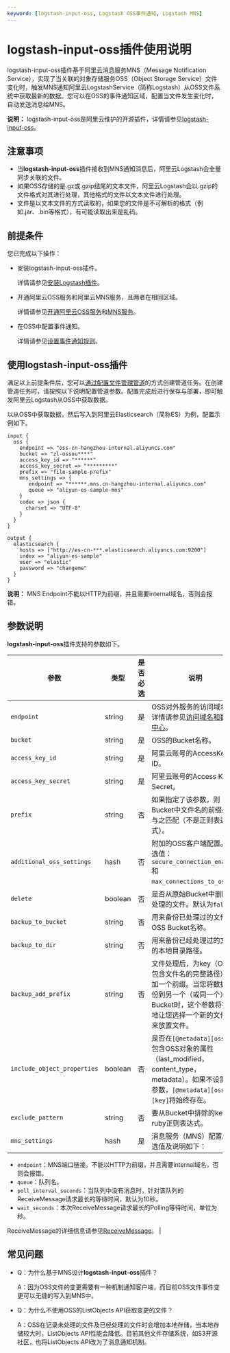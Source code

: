 ```yaml
---
keyword: [logstash-input-oss, Logstash OSS事件通知, Logstash MNS]
---
```


# logstash-input-oss插件使用说明

logstash-input-oss插件基于阿里云消息服务MNS（Message Notification Service），实现了当关联的对象存储服务OSS（Object Storage Service）文件变化时，触发MNS通知阿里云LogstashService（简称Logstash）从OSS文件系统中获取最新的数据。您可以在OSS的事件通知区域，配置当文件发生变化时，自动发送消息给MNS。

**说明：** logstash-input-oss是阿里云维护的开源插件，详情请参见[logstash-input-oss](https://github.com/aliyun/logstash-input-oss)。

## 注意事项

-   当**logstash-input-oss**插件接收到MNS通知消息后，阿里云Logstash会全量同步关联的文件。
-   如果OSS存储的是.gz或.gzip结尾的文本文件，阿里云Logstash会以.gzip的文件格式对其进行处理，其他格式的文件以文本文件进行处理。
-   文件是以文本文件的方式读取的，如果您的文件是不可解析的格式（例如.jar、.bin等格式），有可能读取出来是乱码。

## 前提条件

您已完成以下操作：

-   安装logstash-input-oss插件。

    详情请参见[安装Logstash插件](/intl.zh-CN/Logstash/插件配置/安装Logstash插件.md)。

-   开通阿里云OSS服务和阿里云MNS服务，且两者在相同区域。

    详情请参见[开通阿里云OSS服务](/intl.zh-CN/控制台用户指南/开通OSS服务.md)和[MNS服务](https://www.alibabacloud.com/help/zh/doc-detail/27423.htm)。

-   在OSS中配置事件通知。

    详情请参见[设置事件通知规则](/intl.zh-CN/控制台用户指南/存储空间管理/基础设置/设置事件通知规则.md)。


## 使用logstash-input-oss插件

满足以上前提条件后，您可以[通过配置文件管理管道](/intl.zh-CN/Logstash/管道任务管理/通过配置文件管理管道.md)的方式创建管道任务。在创建管道任务时，请按照以下说明配置管道参数。配置完成后进行保存与部署，即可触发阿里云Logstash从OSS中获取数据。

以从OSS中获取数据，然后写入到阿里云Elasticsearch（简称ES）为例，配置示例如下。

```
input {
  oss {
    endpoint => "oss-cn-hangzhou-internal.aliyuncs.com"
    bucket => "zl-ossou****"
    access_key_id => "******"
    access_key_secret => "*********" 
    prefix => "file-sample-prefix"
    mns_settings => {
       endpoint => "******.mns.cn-hangzhou-internal.aliyuncs.com"
       queue => "aliyun-es-sample-mns"
    }
    codec => json {
      charset => "UTF-8"
    }
  }
}

output {
  elasticsearch {
    hosts => ["http://es-cn-***.elasticsearch.aliyuncs.com:9200"]
    index => "aliyun-es-sample"
    user => "elastic"
    password => "changeme"
  }
}
```

**说明：** MNS Endpoint不能以HTTP为前缀，并且需要internal域名，否则会报错。

## 参数说明

**logstash-input-oss**插件支持的参数如下。

|参数|类型|是否必选|说明|
|--|--|----|--|
|`endpoint`|string|是|OSS对外服务的访问域名，详情请参见[访问域名和数据中心](/intl.zh-CN/开发指南/访问域名（Endpoint）/访问域名和数据中心.md)。|
|`bucket`|string|是|OSS的Bucket名称。|
|`access_key_id`|string|是|阿里云账号的AccessKey ID。|
|`access_key_secret`|string|是|阿里云账号的Access Key Secret。|
|`prefix`|string|否|如果指定了该参数，则Bucket中文件名的前缀必须与之匹配（不是正则表达式）。|
|`additional_oss_settings`|hash|否|附加的OSS客户端配置。可选值：`secure_connection_enabled`和`max_connections_to_oss`。|
|`delete`|boolean|否|是否从原始Bucket中删除已处理的文件。默认为`false`。|
|`backup_to_bucket`|string|否|用来备份已处理过的文件的OSS Bucket名称。|
|`backup_to_dir`|string|否|用来备份已经处理过的文件的本地目录路径。|
|`backup_add_prefix`|string|否|文件处理后，为key（OSS中包含文件名的完整路径）附加一个前缀。当您将数据备份到另一个（或同一个）Bucket时，这个参数将有效地让您选择一个新的文件夹来放置文件。|
|`include_object_properties`|boolean|否|是否在`[@metadata][oss]`中包含OSS对象的属性（last\_modified，content\_type，metadata）。如果不设置此参数，`[@metadata][oss][key]`将始终存在。|
|`exclude_pattern`|string|否|要从Bucket中排除的key的ruby正则表达式。|
|`mns_settings`|hash|是|消息服务（MNS）配置。 可选值及说明如下：

-   `endpoint`：MNS端口链接。不能以HTTP为前缀，并且需要internal域名，否则会报错。
-   `queue`：队列名。
-   `poll_interval_seconds`：当队列中没有消息时，针对该队列的ReceiveMessage请求最长的等待时间，默认为10秒。
-   `wait_seconds`：本次ReceiveMessage请求最长的Polling等待时间，单位为秒。

ReceiveMessage的详细信息请参见[ReceiveMessage](https://www.alibabacloud.com/help/zh/doc-detail/35136.html)。 |

## 常见问题

-   Q：为什么基于MNS设计**logstash-input-oss**插件？

    A：因为OSS文件的变更需要有一种机制通知客户端，而目前OSS文件事件变更可以无缝的写入到MNS中。

-   Q：为什么不使用OSS的ListObjects API获取变更的文件？

    A：OSS在记录未处理的文件及已经处理的文件时会增加本地存储，当本地存储较大时，ListObjects API性能会降低。目前其他文件存储系统，如S3开源社区，也将ListObjects API改为了消息通知机制。


